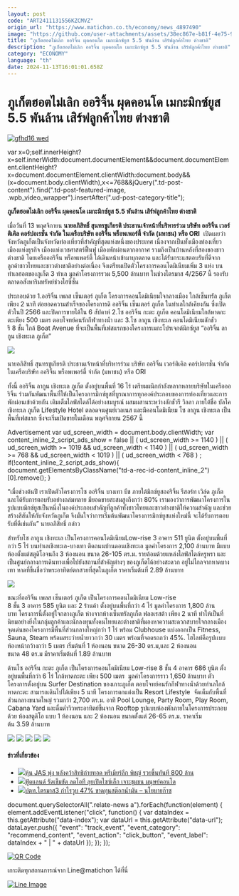 ```yaml
---
layout: post
code: "ART2411131556KZCMVZ"
origin_url: "https://www.matichon.co.th/economy/news_4897490"
image: "https://github.com/user-attachments/assets/38ec867e-b81f-4e75-9d7f-02f95d74aedc"
title: "ภูเก็ตฮอตไม่เลิก ออริจิ้น ผุดคอนโด เมกะมิกซ์ยูส 5.5 พันล้าน เสิร์ฟลูกค้าไทย ต่างชาติ"
description: "ภูเก็ตฮอตไม่เลิก ออริจิ้น ผุดคอนโด เมกะมิกซ์ยูส 5.5 พันล้าน เสิร์ฟลูกค้าไทย ต่างชาติ"
category: "ECONOMY"
language: "th"
date: 2024-11-13T16:01:01.658Z
---
```


# ภูเก็ตฮอตไม่เลิก ออริจิ้น ผุดคอนโด เมกะมิกซ์ยูส 5.5 พันล้าน เสิร์ฟลูกค้าไทย ต่างชาติ

[![](https://www.matichon.co.th/wp-content/uploads/2024/11/gfhd16-wed.jpg "gfhd16 wed")](https://www.matichon.co.th/wp-content/uploads/2024/11/gfhd16-wed.jpg)

var x=0;self.innerHeight?x=self.innerWidth:document.documentElement&&document.documentElement.clientHeight?x=document.documentElement.clientWidth:document.body&&(x=document.body.clientWidth),x<=768&&jQuery(".td-post-content").find(".td-post-featured-image, .wpb\_video\_wrapper").insertAfter(".ud-post-category-title");

**ภูเก็ตฮอตไม่เลิก ออริจิ้น ผุดคอนโด เมกะมิกซ์ยูส 5.5 พันล้าน เสิร์ฟลูกค้าไทย ต่างชาติ**

เมื่อวันที่ 13 พฤศจิกายน **นายอภิสิทธิ์ สุนทรชูเกียรติ ประธานเจ้าหน้าที่บริหารร่วม บริษัท ออริจิ้น เวอร์ติเคิล คอร์ปอเรชั่น จำกัด ในเครือบริษัท ออริจิ้น พร็อพเพอร์ตี้ จำกัด (มหาชน) หรือ ORI**  เปิดเผยว่า จังหวัดภูเก็ตเป็นจังหวัดท่องเที่ยวที่สำคัญที่สุดแห่งหนึ่งของประเทศ เนื่องจากเป็นทั้งเมืองท่องเที่ยว เมืองแห่งธุรกิจ เมืองแห่งเวชศาสตร์ฟื้นฟู เมืองพักผ่อนตากอากาศ รวมถึงเป็นบ้านหลังที่สองของชาวต่างชาติ โดยเครือออริจิ้น พร็อพเพอร์ตี้ ได้เดินหน้าเข้ามาบุกตลาด และได้รับกระแสตอบรับที่ดีจากลูกค้าชาวไทยและชาวต่างชาติอย่างต่อเนื่อง จึงเตรียมเปิดตัวโครงการคอนโดมิเนียมเพิ่ม 3 แห่ง บนทำเลฮอตของภูเก็ต 3 ทำเล มูลค่าโครงการรวม 5,500 ล้านบาท ในช่วงไตรมาส 4/2567 นี้ รองรับตลาดอสังหาริมทรัพย์ช่วงไฮซีซั่น

ประกอบด้วย 1.ออริจิ้น เพลส เซ็นเตอร์ ภูเก็ต โครงการคอนโดมิเนียมใจกลางเมือง ใกล้เซ็นทรัล ภูเก็ต เพียง 2 นาที ต่อยอดความสำเร็จของโครงการดิ ออริจิ้น เซ็นเตอร์ ภูเก็ต ในทำเลใกล้เคียงกัน ซึ่งเปิดตัวในปี 2566 และปิดการขายได้ใน 6 สัปดาห์ 2.โซ ออริจิ้น กะตะ ภูเก็ต คอนโดมิเนียมใกล้หาดกะตะเพียง 500 เมตร ตอบโจทย์คนรักกีฬาทางน้ำ และ 3.โซ ลากูน เชิงทะเล คอนโดมิเนียมลักชัวรี 8 ชั้น ใกล้ Boat Avenue ที่จะเป็นพื้นที่เฟสแรกของโครงการเมกะโปรเจกต์มิกซ์ยูส “ออริจิ้น ลากูน เชิงทะเล ภูเก็ต”

![](https://www.matichon.co.th/wp-content/uploads/2024/11/02.นายอภิสิทธิ์-สุนทรชูเกียรติ-ประธานเจ้าหน_0.jpg)

นายอภิสิทธิ์ สุนทรชูเกียรติ ประธานเจ้าหน้าที่บริหารร่วม บริษัท ออริจิ้น เวอร์ติเคิล คอร์ปอเรชั่น จำกัด ในเครือบริษัท ออริจิ้น พร็อพเพอร์ตี้ จำกัด (มหาชน) หรือ ORI

ทั้งนี้ ออริจิ้น ลากูน เชิงทะเล ภูเก็ต ตั้งอยู่บนพื้นที่ 16 ไร่ เตรียมผนึกกำลังหลากหลายบริษัทในเครือออริจิ้น ร่วมกันพัฒนาพื้นที่ให้เป็นโครงการมิกซ์ยูสที่บูรณาการทุกองค์ประกอบของการท่องเที่ยวและการพักผ่อนเข้าด้วยกัน เติมเต็มไลฟ์สไตล์ได้อย่างสมบูรณ์ ผสมผสานระหว่างลักชัวรี วิลลา ภายใต้ชื่อ บัลโค เชิงทะเล ภูเก็ต Lifestyle Hotel ตลอดจนศูนย์เวลเนส และมีคอนโดมิเนียม โซ ลากูน เชิงทะเล เป็นพื้นที่เฟสแรก ซึ่งจะเริ่มเปิดขายในเดือน พฤศจิกายน 2567 นี้

Advertisement var ud\_screen\_width = document.body.clientWidth; var content\_inline\_2\_script\_ads\_show = false || ( ud\_screen\_width >= 1140 ) || ( ud\_screen\_width >= 1019 && ud\_screen\_width < 1140 ) || ( ud\_screen\_width >= 768 && ud\_screen\_width < 1019 ) || ( ud\_screen\_width < 768 ) ; if(!content\_inline\_2\_script\_ads\_show){ document.getElementsByClassName("td-a-rec-id-content\_inline\_2")\[0\].remove(); }

“เมื่อช่วงต้นปี เราเปิดตัวโครงการโซ ออริจิ้น บางเทา บีช ภายใต้มิกซ์ยูสออริจิ้น รีสอร์ท เวิล์ด ภูเก็ต และได้รับการตอบรับอย่างถล่มทลาย มียอดขายสะสมสูงถึงกว่า 80% เรามองว่าการพัฒนาโครงการในรูปแบบมิกซ์ยูสเป็นหนึ่งในองค์ประกอบสำคัญที่ลูกค้าทั้งชาวไทยและชาวต่างชาติให้ความสำคัญ และช่วยสร้างสีสันให้กับจังหวัดภูเก็ต จึงมั่นใจว่าการเริ่มต้นพัฒนาโครงการมิกซ์ยูสแห่งใหม่นี้ จะได้รับการตอบรับที่ดีเช่นกัน” นายอภิสิทธิ์ กล่าว

สำหรับโซ ลากูน เชิงทะเล เป็นโครงการคอนโดมิเนียมLow-rise 3 อาคาร 511 ยูนิต ตั้งอยู่บนพื้นที่กว่า 5 ไร่ บนทำเลเชิงทะเล-บางเทา ติดถนนบ้านดอนเชิงทะเล มูลค่าโครงการ 2,100 ล้านบาท มีแบบห้องตั้งแต่สตูดิโอจนถึง 3 ห้องนอน ขนาด 26-105 ตร.ม. รายล้อมด้วยแหล่งไลฟ์สไตล์หรูหรา และเป็นศูนย์กลางการเดินทางเพื่อไปยังสถานที่สำคัญต่างๆ ของภูเก็ตได้อย่างสะดวก อยู่ไม่ไกลจากหาดบางเทา หาดที่ขึ้นชื่อว่าพระอาทิตย์ตกสวยที่สุดในภูเก็ต ราคาเริ่มต้นที่ 2.89 ล้านบาท

![](https://www.matichon.co.th/wp-content/uploads/2024/11/03.ออริจิ้น-เพลส-เซ็นเตอร์-ภูเก็ต_0.jpg)

ขณะที่ออริจิ้น เพลส เซ็นเตอร์ ภูเก็ต เป็นโครงการคอนโดมิเนียม Low-rise 8 ชั้น 3 อาคาร 585 ยูนิต และ 2 ร้านค้า ตั้งอยู่บนพื้นที่กว่า 4 ไร่ มูลค่าโครงการ 1,800 ล้านบาท โครงการนี้ตั้งอยู่ใจกลางภูเก็ต ห่างจากห้างเซ็นทรัลภูเก็ต ฟลอเรสต้า เพียง 2 นาที ทำให้เป็นที่นิยมอย่างยิ่งในกลุ่มลูกค้าและนักลงทุนทั้งคนไทยและต่างชาติที่มองหาความสะดวกสบายใจกลางเมือง จุดเด่นของโครงการมีพื้นที่ส่วนกลางใหญ่กว่า 1 ไร่ พร้อม Clubhouse เเบ่งออกเป็น Fitness, Sauna, Steam พร้อมสระว่ายน้ำยาวกว่า 30 เมตร พร้อมที่จอดรถกว่า 45%. ไฮไลท์คือรูปเเบบห้องหน้ากว้างกว่า 5 เมตร เริ่มต้นที่ 1 ห้องนอน ขนาด 26-30 ตร.ม,และ 2 ห้องนอนขนาด 48 ตร.ม มีราคาเริ่มต้นที่ 1.89 ล้านบาท

ด้านโซ ออริจิ้น กะตะ ภูเก็ต เป็นโครงการคอนโดมิเนียม Low-rise 8 ชั้น 4 อาคาร 686 ยูนิต ตั้งอยู่บนพื้นที่กว่า 6 ไร่ ใกล้หาดกะตะ เพียง 500 เมตร  มูลค่าโครงการราว 1,650 ล้านบาท ตัวโครงการตั้งอยู่บน Surfer Destination ของเกาะภูเก็ต ตอบโจทย์คนรักกีฬาทางน้ำด้วยทำเลใกล้หาดกะตะ สามารถเดินไปได้เพียง 5 นาที โครงการตกแต่งเป็น Resort Lifestyle  จัดเต็มกับพื้นที่ส่วนกลางขนาดใหญ่ รวมกว่า 2,700 ตร.ม. อาทิ Pool Lounge, Party Room, Play Room, Cabana Yard และดื่มด่ำวิวพระอาทิตย์ขึ้นจาก Rooftop รูปแบบห้องพักภายในโครงการประกอบด้วย ห้องสตูดิโอ แบบ 1 ห้องนอน และ 2 ห้องนอน ขนาดตั้งแต่ 26-65 ตร.ม. ราคาเริ่มต้น 3.59 ล้านบาท

![](https://www.matichon.co.th/wp-content/uploads/2024/11/04.ออริจิ้น-เพลส-เซ็นเตอร์-ภูเก็ต_0.jpg) ![](https://www.matichon.co.th/wp-content/uploads/2024/11/05.ออริจิ้น-เพลส-เซ็นเตอร์-ภูเก็ต_0.jpg) ![](https://www.matichon.co.th/wp-content/uploads/2024/11/06.ออริจิ้น-เพลส-เซ็นเตอร์-ภูเก็ต_0.jpg) ![](https://www.matichon.co.th/wp-content/uploads/2024/11/07.ออริจิ้น-เพลส-เซ็นเตอร์-ภูเก็ต_0.jpg) ![](https://www.matichon.co.th/wp-content/uploads/2024/11/08.โซ-ลากูน-เชิงทะเล-_0.jpg)

#### ข่าวที่เกี่ยวข้อง

*   [![](https://www.matichon.co.th/wp-content/uploads/2024/11/jas1.jpg)หุ้น JAS พุ่ง หลังคว้าสิทธิถ่ายทอด พรีเมียร์ลีก พิชญ์ รวยขึ้นทันที 800 ล้าน](https://www.matichon.co.th/economy/news_4897354)
*   [![](https://www.matichon.co.th/wp-content/uploads/2024/11/gfhd10-wed.jpg)ฟู้ดแลนด์ รัดเข็มขัด ลดโอที ลุยเปิดไซซ์เล็ก เจาะชุมชน มนุษย์คอนโด](https://www.matichon.co.th/economy/news_4897339)
*   [![](https://www.matichon.co.th/wp-content/uploads/2024/11/ptt1.jpg)ปตท.ไตรมาส3 กำไรวูบ 47% ขาดทุนสต๊อกน้ำมัน – นโยบายก๊าซ](https://www.matichon.co.th/economy/news_4897340)

document.querySelectorAll(".relate-news a").forEach(function(element) { element.addEventListener("click", function() { var dataIndex = this.getAttribute("data-index"); var dataUrl = this.getAttribute("data-url"); dataLayer.push({ "event": "track\_event", "event\_category": "recommend\_content", "event\_action": "click\_button", "event\_label": dataIndex + " | " + dataUrl }); }); });

[![QR Code](https://www.matichon.co.th/wp-content/uploads/2023/07/wob1371z.jpg)](https://lin.ee/ht0nDxX)

เกาะติดทุกสถานการณ์จาก Line@matichon ได้ที่นี่

[![Line Image](https://www.matichon.co.th/wp-content/uploads/2023/07/th.png)](https://lin.ee/ht0nDxX)